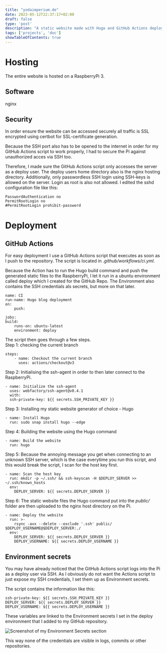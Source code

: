```yaml
---
title: "yodaimperium.de"
date: 2023-05-12T22:37:17+02:00
draft: false
type: 'post'
description: "A static website made with Hugo and GitHub Actions deployment"
tags: ['projects', 'doc']
showTableOfContents: true
---
```



# Hosting

The entire website is hosted on a RaspberryPi 3.

## Software

nginx

## Security

In order ensure the website can be accessed securely all traffic is SSL encrypted using certbot for SSL-certificate generation.

Because the SSH port also has to be opened to the internet in order for my GitHub Actions script to work properly, I had to secure the Pi against unauthorized acces via SSH too.

Therefore, I made sure the GitHub Actions script only accesses the server as a deploy user. The deploy users home directory also is the nginx hosting directory.
Additionally, only passwordless SSH login using SSH-keys is allowed on the server. Login as root is also not allowed. I edited the sshd configuration file like this:

    PasswordAuthentication no
    PermitRootLogin no
    #PermitRootLogin prohibit-password

# Deployment

## GitHub Actions

For easy deployment I use a GitHub Actions script that executes as soon as I push to the repository. The script is located in *.github/workflows/ci.yml*.

Because the Action has to run the Hugo build command and push the generated static files to the RaspberryPi, I let it run in a ubuntu environment called deploy which I created for the GitHub Repo. The Environment also contains the SSH credentials als secrets, but more on that later.

    name: CI
    run-name: Hugo blog deployment
    on:
        push:

    jobs:
    build:
        runs-on: ubuntu-latest
        environment: deploy

The script then goes through a few steps.  
Step 1: checking the current branch

    steps:
        - name: Checkout the current branch
          uses: actions/checkout@v3

Step 2: Initialising the ssh-agent in order to then later connect to the RaspberryPi.

    - name: Initialize the ssh-agent
      uses: webfactory/ssh-agent@v0.4.1
      with:
      ssh-private-key: ${{ secrets.SSH_PRIVATE_KEY }}

Step 3: Installing my static website generator of choice - Hugo

    - name: Install Hugo
      run: sudo snap install hugo --edge

Step 4: Building the website using the Hugo command

    - name: Build the website
      run: hugo

Step 5: Because the annoying message you get when connecting to an unknown SSH server, which is the case everytime you run this script, and this would break the script, I scan for the host key first.

    - name: Scan the host key
      run: mkdir -p ~/.ssh/ && ssh-keyscan -H $DEPLOY_SERVER >> ~/.ssh/known_hosts
      env:
        DEPLOY_SERVER: ${{ secrets.DEPLOY_SERVER }}

Step 6: The static website files the Hugo command put into the *public/* folder are then uploaded to the nginx host directory on the Pi.

    - name: Deploy the website
      run: >-
        rsync -avx --delete --exclude '.ssh' public/ $DEPLOY_USERNAME@$DEPLOY_SERVER:./
      env:
        DEPLOY_SERVER: ${{ secrets.DEPLOY_SERVER }}
        DEPLOY_USERNAME: ${{ secrets.DEPLOY_USERNAME }}

## Environment secrets

You may have already noticed that the GitHub Actions script logs into the Pi as a deploy user via SSH. As I obviously do not want the Actions script to just expose my SSH credentials, I set them up as Environment secrets.

The script contains the information like this:

    ssh-private-key: ${{ secrets.SSH_PRIVATE_KEY }}
    DEPLOY_SERVER: ${{ secrets.DEPLOY_SERVER }}
    DEPLOY_USERNAME: ${{ secrets.DEPLOY_USERNAME }}

These variables are linked to the Environment secrets I set in the deploy environment that I added to my GitHub repository.

![Screenshot of my Environment Secrets section](/images/screenshots/2023-05-13-112843.png)

This way none of the credentials are visible in logs, commits or other repositories.